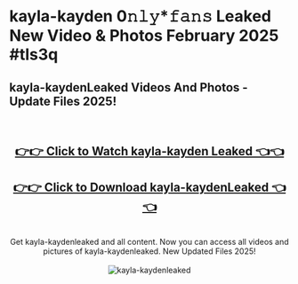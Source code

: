 # kayla-kayden 0𝚗𝚕𝚢*𝚏𝚊𝚗𝚜 Leaked New Video & Photos February 2025 #tls3q

<h2>kayla-kaydenLeaked Videos And Photos - Update Files 2025!</h2>
<br>
<div align="center">
<h2><a href="https://mediaupload.pro?title=kayla-kayden&ref=11F" rel="nofollow">👉👉 Click to Watch kayla-kayden Leaked 👈👈</a></h2>
<h2><a href="https://mediaupload.pro?title=kayla-kayden&ref=11F" rel="nofollow">👉👉 Click to Download kayla-kaydenLeaked 👈👈</a></h2>
<br>
Get kayla-kaydenleaked and all content. Now you can access all videos and pictures of kayla-kaydenleaked. New Updated Files 2025!
<br>
<br>
<a href="https://mediaupload.pro?title=kayla-kayden&ref=11F" rel="nofollow" data-target="animated-image.originalLink"><img src="https://i.ibb.co/Gkj2r4b/banner.png" alt="kayla-kaydenleaked" style="max-width: 100%; display: inline-block;" data-target="animated-image.originalImage"></a>
</div>
<br>

